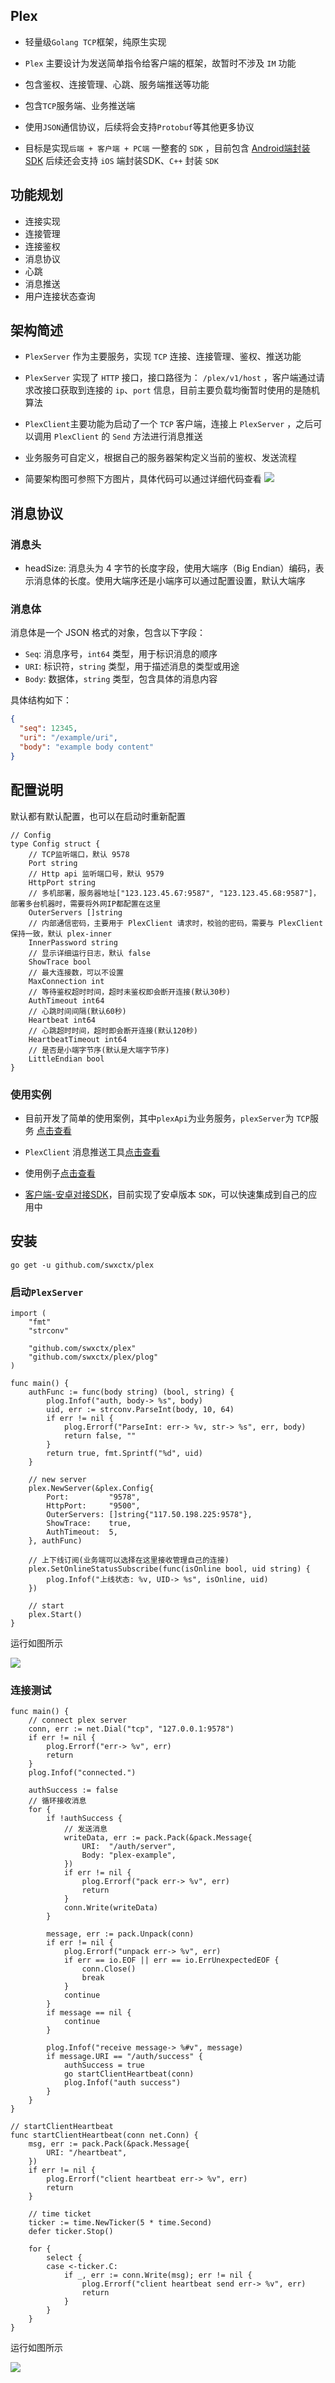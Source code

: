 ## Plex
- 轻量级`Golang TCP`框架，纯原生实现

- `Plex` 主要设计为发送简单指令给客户端的框架，故暂时不涉及 `IM` 功能

- 包含鉴权、连接管理、心跳、服务端推送等功能

- 包含`TCP`服务端、业务推送端

- 使用`JSON`通信协议，后续将会支持`Protobuf`等其他更多协议

- 目标是实现`后端 + 客户端 + PC端` 一整套的 `SDK` ，目前包含 [Android端封装SDK](https://github.com/swxctx/plexAndroid) 后续还会支持 `iOS` 端封装SDK、`C++` 封装 `SDK`

## 功能规划
- 连接实现
- 连接管理
- 连接鉴权
- 消息协议
- 心跳
- 消息推送
- 用户连接状态查询

## 架构简述
- `PlexServer` 作为主要服务，实现 `TCP` 连接、连接管理、鉴权、推送功能

- `PlexServer` 实现了 `HTTP` 接口，接口路径为： `/plex/v1/host` ，客户端通过请求改接口获取到连接的 `ip`、`port` 信息，目前主要负载均衡暂时使用的是随机算法

- `PlexClient`主要功能为启动了一个 `TCP` 客户端，连接上 `PlexServer` ，之后可以调用 `PlexClient` 的 `Send` 方法进行消息推送

- 业务服务可自定义，根据自己的服务器架构定义当前的鉴权、发送流程

- 简要架构图可参照下方图片，具体代码可以通过详细代码查看
![](./doc/PlexServer.png)

## 消息协议

### 消息头
- headSize: 消息头为 4 字节的长度字段，使用大端序（Big Endian）编码，表示消息体的长度。使用大端序还是小端序可以通过配置设置，默认大端序

### 消息体
消息体是一个 JSON 格式的对象，包含以下字段：

- `Seq`: 消息序号，`int64` 类型，用于标识消息的顺序
- `URI`: 标识符，`string` 类型，用于描述消息的类型或用途
- `Body`: 数据体，`string` 类型，包含具体的消息内容

具体结构如下：

```json
{
  "seq": 12345,
  "uri": "/example/uri",
  "body": "example body content"
}
```

## 配置说明

默认都有默认配置，也可以在启动时重新配置

```
// Config
type Config struct {
	// TCP监听端口，默认 9578
	Port string
	// Http api 监听端口号，默认 9579
	HttpPort string
	// 多机部署，服务器地址["123.123.45.67:9587", "123.123.45.68:9587"]，部署多台机器时，需要将外网IP都配置在这里
	OuterServers []string
	// 内部通信密码，主要用于 PlexClient 请求时，校验的密码，需要与 PlexClient 保持一致，默认 plex-inner
	InnerPassword string
	// 显示详细运行日志，默认 false
	ShowTrace bool
	// 最大连接数，可以不设置
	MaxConnection int
	// 等待鉴权超时时间，超时未鉴权即会断开连接(默认30秒)
	AuthTimeout int64
	// 心跳时间间隔(默认60秒)
	Heartbeat int64
	// 心跳超时时间，超时即会断开连接(默认120秒)
	HeartbeatTimeout int64
	// 是否是小端字节序(默认是大端字节序)
	LittleEndian bool
}
```

### 使用实例
- 目前开发了简单的使用案例，其中`plexApi`为业务服务，`plexServer`为 `TCP`服务 [点击查看](https://github.com/swxctx/plex/tree/main/example/demo)

- `PlexClient` 消息推送工具[点击查看](https://github.com/swxctx/plex/tree/main/client)

- 使用例子[点击查看](https://github.com/swxctx/plex/tree/main/example)

- [客户端-安卓对接SDK](https://github.com/swxctx/plexAndroid)，目前实现了安卓版本 `SDK`，可以快速集成到自己的应用中

## 安装

```
go get -u github.com/swxctx/plex
```

### 启动`PlexServer`

```
import (
	"fmt"
	"strconv"

	"github.com/swxctx/plex"
	"github.com/swxctx/plex/plog"
)

func main() {
	authFunc := func(body string) (bool, string) {
		plog.Infof("auth, body-> %s", body)
		uid, err := strconv.ParseInt(body, 10, 64)
		if err != nil {
			plog.Errorf("ParseInt: err-> %v, str-> %s", err, body)
			return false, ""
		}
		return true, fmt.Sprintf("%d", uid)
	}

	// new server
	plex.NewServer(&plex.Config{
		Port:         "9578",
		HttpPort:     "9500",
		OuterServers: []string{"117.50.198.225:9578"},
		ShowTrace:    true,
		AuthTimeout:  5,
	}, authFunc)
	
	// 上下线订阅(业务端可以选择在这里接收管理自己的连接)
	plex.SetOnlineStatusSubscribe(func(isOnline bool, uid string) {
		plog.Infof("上线状态: %v, UID-> %s", isOnline, uid)
	})
	
	// start
	plex.Start()
}
```

运行如图所示

![](./doc/server-run.jpg)

### 连接测试

```
func main() {
	// connect plex server
	conn, err := net.Dial("tcp", "127.0.0.1:9578")
	if err != nil {
		plog.Errorf("err-> %v", err)
		return
	}
	plog.Infof("connected.")

	authSuccess := false
	// 循环接收消息
	for {
		if !authSuccess {
			// 发送消息
			writeData, err := pack.Pack(&pack.Message{
				URI:  "/auth/server",
				Body: "plex-example",
			})
			if err != nil {
				plog.Errorf("pack err-> %v", err)
				return
			}
			conn.Write(writeData)
		}

		message, err := pack.Unpack(conn)
		if err != nil {
			plog.Errorf("unpack err-> %v", err)
			if err == io.EOF || err == io.ErrUnexpectedEOF {
				conn.Close()
				break
			}
			continue
		}
		if message == nil {
			continue
		}

		plog.Infof("receive message-> %#v", message)
		if message.URI == "/auth/success" {
			authSuccess = true
			go startClientHeartbeat(conn)
			plog.Infof("auth success")
		}
	}
}

// startClientHeartbeat
func startClientHeartbeat(conn net.Conn) {
	msg, err := pack.Pack(&pack.Message{
		URI: "/heartbeat",
	})
	if err != nil {
		plog.Errorf("client heartbeat err-> %v", err)
		return
	}

	// time ticket
	ticker := time.NewTicker(5 * time.Second)
	defer ticker.Stop()

	for {
		select {
		case <-ticker.C:
			if _, err := conn.Write(msg); err != nil {
				plog.Errorf("client heartbeat send err-> %v", err)
				return
			}
		}
	}
}
```

运行如图所示

![](./doc/client-run.jpg)